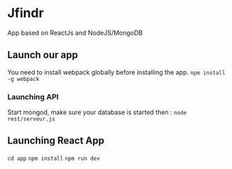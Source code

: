 # Jfindr
App based on ReactJs and NodeJS/MongoDB

## Launch our app
You need to install webpack globally before installing the app.
`npm install -g webpack`

### Launching API
Start mongod, make sure your database is started then :
`node rest/serveur.js`

## Launching React App
`cd app`
`npm install`
`npm run dev`
